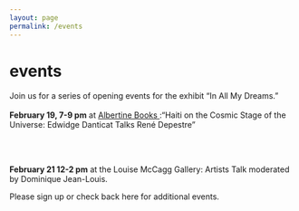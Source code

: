 ```yaml
---
layout: page
permalink: /events
---
```

<div id="column-a"><h1>events</h1></div>


<p><div id="column-b">Join us for a series of opening events for the exhibit “In All My Dreams.”  <br><br>
<strong>February 19, 7-9 pm</strong> at <a href="https://www.albertine.com/join-four-online-conversations-on-rene-depestres-hadriana-in-all-my-dreams/" target="_blank"> Albertine Books </a>:“Haiti on the Cosmic Stage of the Universe: Edwidge Danticat Talks René Depestre” 

<br><br>

<strong>February 21 12-2 pm</strong> at the Louise McCagg Gallery: Artists Talk moderated by Dominique Jean-Louis. 

Please sign up or check back here for additional events.
</div></p>

